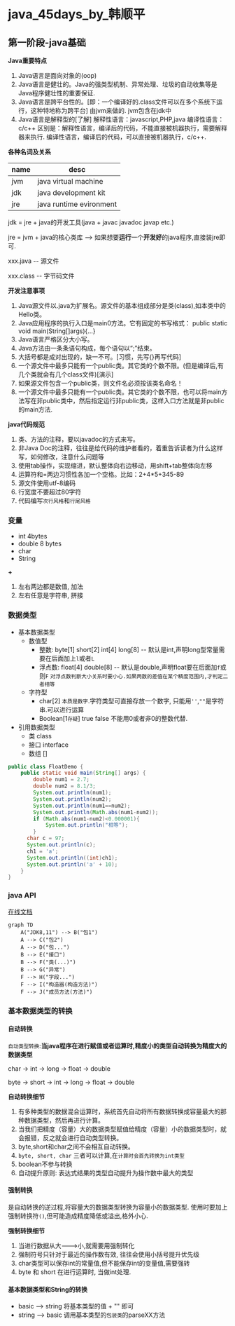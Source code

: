 # java_45days_by_韩顺平

## 第一阶段-java基础

**Java重要特点**

1. Java语言是面向对象的(oop)
2. Java语言是健壮的。Java的强类型机制、异常处理、垃圾的自动收集等是Java程序健壮性的重要保证.
3. Java语言是跨平台性的。[即：一个编译好的.class文件可以在多个系统下运行，这种特地称为跨平台] 由jvm来做的. jvm包含在jdk中
4. Java语言是解释型的[了解]
   解释性语言：javascript,PHP,java   编译性语言：c/c++
   区别是：解释性语言，编译后的代码，不能直接被机器执行，需要解释器来执行. 编译性语言，编译后的代码，可以直接被机器执行，c/c++.



**各种名词及关系**

| name | desc                    |
| ---- | ----------------------- |
| jvm  | java virtual machine    |
| jdk  | java development kit    |
| jre  | java runtime evironment |

jdk = jre + java的开发工具(java +  javac javadoc javap etc.)

jre = jvm + java的核心类库 --> 如果想要**运行**一个**开发好**的java程序,直接装jre即可.



xxx.java -- 源文件 

xxx.class -- 字节码文件



**开发注意事项** 

1. Java源文件以.java为扩展名。源文件的基本组成部分是类(class),如本类中的Hello类。
2.  Java应用程序的执行入口是main0方法。它有固定的书写格式：
   public static void main(String[]args){...}
3. Java语言严格区分大小写。
4. Java方法由一条条语句构成，每个语句以“;”结束。
5. 大括号都是成对出现的，缺一不可。[习惯，先写{}再写代码]
6. 一个源文件中最多只能有一个public类。其它类的个数不限。(但是编译后,有几个类就会有几个class文件)[演示]
7. 如果源文件包含一个public类，则文件名必须按该类名命名！
8. 一个源文件中最多只能有一个public类。其它类的个数不限，也可以将main方法写在非public类中，然后指定运行非public类，这样入口方法就是非public的main方法.



**java代码规范** 

1. 类、方法的注释，要以javadoc的方式来写。
2. 非Java Doc的注释，往往是给代码的维护者看的，着重告诉读者为什么这样写，如何修改，注意什么问题等
3. 使用tab操作，实现缩进，默认整体向右边移动，用shift+tab整体向左移
4. 运算符和=两边习惯性各加一个空格。比如：2+4*5+345-89
5. 源文件使用utf-8编码
6. 行宽度不要超过80字符
7. 代码编写`次行风格`和`行尾风格`



### 变量

- int	4bytes
- double  8 bytes
- char
- String 



**+**

1. 左右两边都是数值, 加法
2. 左右任意是字符串, 拼接



### 数据类型

- 基本数据类型
  - 数值型
    - 整数: byte[1] short[2] int[4] long[8] --   默认是int,声明long型常量需要在后面加上`l`或者`L`
    - 浮点数: float[4] double[8]  -- 默认是double,声明float要在后面加`f`或则`F`    `对浮点数判断大小关系时要小心.如果两数的差值在某个精度范围内,才判定二者相等`
  - 字符型
    - char[2]  `本质是数字`.字符类型可直接存放一个数字, 只能用`''`,`""`是字符串.可以进行运算
    - Boolean[1`存疑`] true false 不能用0或者非0的整数代替.
- 引用数据类型
  - 类 class
  - 接口 interface 
  - 数组 [] 

```java 
public class FloatDemo {
    public static void main(String[] args) {
        double num1 = 2.7;
        double num2 = 8.1/3;
        System.out.println(num1);
        System.out.println(num2);
        System.out.println(num1==num2);
        System.out.println(Math.abs(num1-num2));
        if (Math.abs(num1-num2)<0.000001){
            System.out.println("相等");
        }
      char c = 97; 
      System.out.println(c);
      ch1 = 'a';
      System.out.println((int)ch1);
      System.out.println('a' + 10);
    }
}
```



### java API 

[在线文档](http://www.matools.com)

```mermaid
graph TD
    A("JDK8,11") --> B("包1")
    A --> C("包2")
    A --> D("包...")
    B --> E("接口")
    B --> F("类(...)")
    B --> G("异常")
    F --> H("字段...")
    F --> I("构造器(构造方法)")
    F --> J("成员方法(方法)")

```

### 基本数据类型的转换

#### 自动转换

`自动类型转换`:**当java程序在进行赋值或者运算时,精度小的类型自动转换为精度大的数据类型**

char -> int -> long -> float -> double 

byte -> short -> int -> long -> float -> double  



**自动转换细节**

1. 有多种类型的数据混合运算时，系统首先自动将所有数据转换成容量最大的那种数据类型，然后再进行计算。
2. 当我们把精度（容量）大的数据类型赋值给精度（容量）小的数据类型时，就会报错，反之就会进行自动类型转换。
3. byte,short和char之间不会相互自动转换。
4. `byte, short, char` 三者可以计算,在`计算时会首先转换为int类型`
5. boolean不参与转换
6. 自动提升原则: 表达式结果的类型自动提升为操作数中最大的类型



#### 强制转换 

是自动转换的逆过程,将容量大的数据类型转换为容量小的数据类型. 使用时要加上强制转换符`()`,但可能造成精度降低或溢出,格外小心.

**强制转换细节**

1. 当进行数据从大--->小,就需要用强制转化 
2. 强制符号只针对于最近的操作数有效, 往往会使用小括号提升优先级
3. char类型可以保存int的常量值,但不能保存int的变量值,需要强转
4. byte 和 short 在进行运算时, 当做int处理.



#### 基本数据类型和String的转换

- basic --> string 将基本类型的值 + "" 即可
- string --> basic 调用基本类型的`包装类`的parseXX方法


